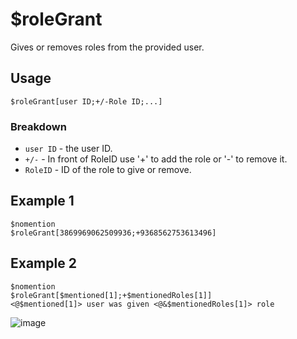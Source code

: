 # $roleGrant

Gives or removes roles from the provided user.

## Usage
```
$roleGrant[user ID;+/-Role ID;...]
```

### Breakdown
- `user ID` - the user ID.
- `+/-` - In front of RoleID use '+' to add the role or '-' to remove it.
- `RoleID` - ID of the role to give or remove.

## Example 1
```
$nomention
$roleGrant[3869969062509936;+9368562753613496]
```

## Example 2
```
$nomention
$roleGrant[$mentioned[1];+$mentionedRoles[1]]
<@$mentioned[1]> user was given <@&$mentionedRoles[1]> role
```
![image](https://user-images.githubusercontent.com/42785890/153126389-d8c9bf0d-4fee-49ce-8e16-7dd39987a368.png)

